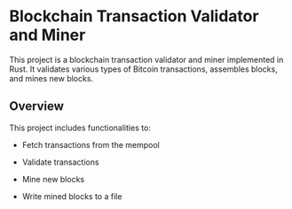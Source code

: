 # Blockchain Transaction Validator and Miner
This project is a blockchain transaction validator and miner implemented in Rust. It validates various types of Bitcoin transactions, assembles blocks, and mines new blocks.

## Overview
This project includes functionalities to:

* Fetch transactions from the mempool

* Validate transactions

* Mine new blocks

* Write mined blocks to a file


